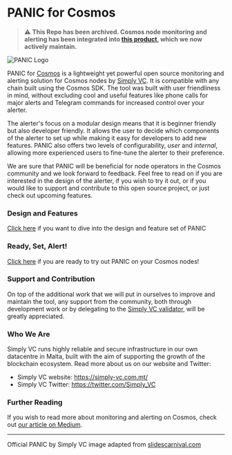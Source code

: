 # PANIC for Cosmos

> :warning: **This Repo has been archived. Cosmos node monitoring and alerting has been integrated into [this product](https://github.com/SimplyVC/panic), which we now actively maintain.**

<img src="./doc/IMG_PANIC.png" alt="PANIC Logo"/>

PANIC for [Cosmos](https://cosmos.network/) is a lightweight yet powerful open source monitoring and alerting solution for Cosmos nodes by [Simply VC](https://simply-vc.com.mt/). It is compatible with any chain built using the Cosmos SDK. The tool was built with user friendliness in mind, without excluding cool and useful features like phone calls for major alerts and Telegram commands for increased control over your alerter.

The alerter's focus on a modular design means that it is beginner friendly but also developer friendly. It allows the user to decide which components of the alerter to set up while making it easy for developers to add new features. PANIC also offers two levels of configurability, _user_ and _internal_, allowing more experienced users to fine-tune the alerter to their preference.

We are sure that PANIC will be beneficial for node operators in the Cosmos community and we look forward to feedback. Feel free to read on if you are interested in the design of the alerter, if you wish to try it out, or if you would like to support and contribute to this open source project, or just check out upcoming features.

### Design and Features

[Click here](doc/DESIGN_AND_FEATURES.md) if you want to dive into the design and feature set of PANIC

### Ready, Set, Alert!

[Click here](doc/INSTALL_AND_RUN.md) if you are ready to try out PANIC on your Cosmos nodes!

### Support and Contribution

On top of the additional work that we will put in ourselves to improve and maintain the tool, any support from the community, both through development work or by delegating to the [Simply VC validator](https://simply-vc.com.mt/cosmos), will be greatly appreciated.

### Who We Are
Simply VC runs highly reliable and secure infrastructure in our own datacentre in Malta, built with the aim of supporting the growth of the blockchain ecosystem. Read more about us on our website and Twitter:

- Simply VC website: <https://simply-vc.com.mt/>
- Simply VC Twitter: <https://twitter.com/Simply_VC>

### Further Reading

If you wish to read more about monitoring and alerting on Cosmos, check out [our article on Medium](<https://medium.com/simply-vc/cosmos-monitoring-and-alerting-for-validators-8e3f016c9567>).

---

Official PANIC by Simply VC image adapted from [slidescarnival.com](https://www.slidescarnival.com/)
